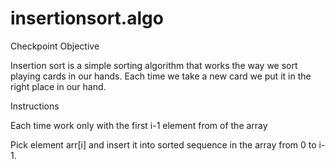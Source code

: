 # insertionsort.algo

Checkpoint Objective

Insertion sort is a simple sorting algorithm that works the way we sort playing cards in our hands.
Each time we take a new card we put it in the right place in our hand.

Instructions

Each time work only with the first i-1 element from of the array

Pick element arr[i] and insert it into sorted sequence in the array from 0 to i-1.
